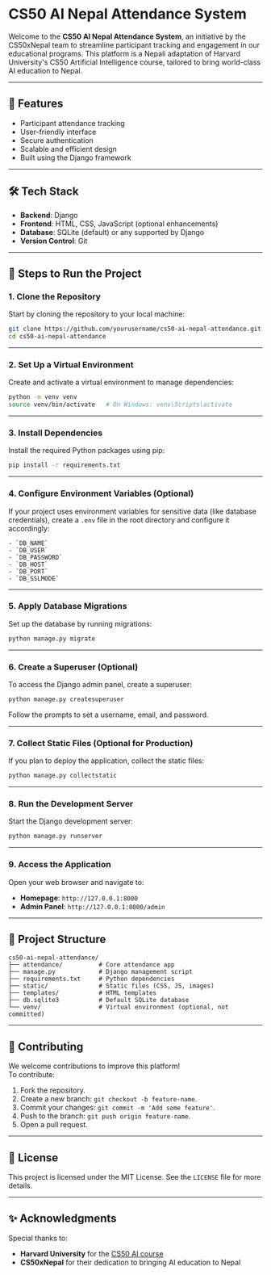 # CS50 AI Nepal Attendance System

Welcome to the **CS50 AI Nepal Attendance System**, an initiative by the CS50xNepal team to streamline participant tracking and engagement in our educational programs. This platform is a Nepali adaptation of Harvard University's CS50 Artificial Intelligence course, tailored to bring world-class AI education to Nepal.

---

## 🌟 Features
- Participant attendance tracking
- User-friendly interface
- Secure authentication
- Scalable and efficient design
- Built using the Django framework

---

## 🛠️ Tech Stack
- **Backend**: Django
- **Frontend**: HTML, CSS, JavaScript (optional enhancements)
- **Database**: SQLite (default) or any supported by Django
- **Version Control**: Git

---

## 🚀 Steps to Run the Project

### 1. Clone the Repository
Start by cloning the repository to your local machine:
```bash
git clone https://github.com/yourusername/cs50-ai-nepal-attendance.git
cd cs50-ai-nepal-attendance
```

---

### 2. Set Up a Virtual Environment
Create and activate a virtual environment to manage dependencies:
```bash
python -m venv venv
source venv/bin/activate   # On Windows: venv\Scripts\activate
```

---

### 3. Install Dependencies
Install the required Python packages using pip:
```bash
pip install -r requirements.txt
```

---

### 4. Configure Environment Variables (Optional)
If your project uses environment variables for sensitive data (like database credentials), create a `.env` file in the root directory and configure it accordingly:
```plaintext
- `DB_NAME`
- `DB_USER`
- `DB_PASSWORD`
- `DB_HOST`
- `DB_PORT`
- `DB_SSLMODE`
```

---

### 5. Apply Database Migrations
Set up the database by running migrations:
```bash
python manage.py migrate
```

---

### 6. Create a Superuser (Optional)
To access the Django admin panel, create a superuser:
```bash
python manage.py createsuperuser
```
Follow the prompts to set a username, email, and password.

---

### 7. Collect Static Files (Optional for Production)
If you plan to deploy the application, collect the static files:
```bash
python manage.py collectstatic
```

---

### 8. Run the Development Server
Start the Django development server:
```bash
python manage.py runserver
```

---

### 9. Access the Application
Open your web browser and navigate to:
- **Homepage**: `http://127.0.0.1:8000`
- **Admin Panel**: `http://127.0.0.1:8000/admin`

---

## 📂 Project Structure
```plaintext
cs50-ai-nepal-attendance/
├── attendance/          # Core attendance app
├── manage.py            # Django management script
├── requirements.txt     # Python dependencies
├── static/              # Static files (CSS, JS, images)
├── templates/           # HTML templates
├── db.sqlite3           # Default SQLite database
└── venv/                # Virtual environment (optional, not committed)
```

---

## 🤝 Contributing
We welcome contributions to improve this platform!  
To contribute:
1. Fork the repository.
2. Create a new branch: `git checkout -b feature-name`.
3. Commit your changes: `git commit -m 'Add some feature'`.
4. Push to the branch: `git push origin feature-name`.
5. Open a pull request.

---

## 📜 License
This project is licensed under the MIT License. See the `LICENSE` file for more details.

---

## ✨ Acknowledgments
Special thanks to:
- **Harvard University** for the [CS50 AI course](https://cs50.harvard.edu/ai/2020/)
- **CS50xNepal** for their dedication to bringing AI education to Nepal
